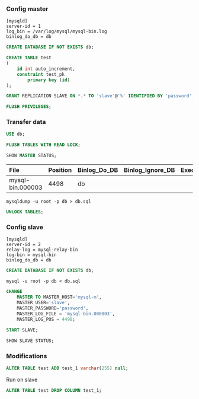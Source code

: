 ### Config master

```text
[mysqld]
server-id = 1
log_bin = /var/log/mysql/mysql-bin.log
binlog_do_db = db
```

```sql
CREATE DATABASE IF NOT EXISTS db;

CREATE TABLE test
(
    id int auto_increment,
    constraint test_pk
        primary key (id)
);

GRANT REPLICATION SLAVE ON *.* TO 'slave'@'%' IDENTIFIED BY 'password';

FLUSH PRIVILEGES;
```

### Transfer data

```sql
USE db; 

FLUSH TABLES WITH READ LOCK;

SHOW MASTER STATUS;
```

| File | Position | Binlog\_Do\_DB | Binlog\_Ignore\_DB | Executed\_Gtid\_Set |
| :--- | :--- | :--- | :--- | :--- |
| mysql-bin.000003 | 4498 | db |  |  |

```shell
mysqldump -u root -p db > db.sql
```

```sql
UNLOCK TABLES;
```

### Config slave

```text
[mysqld]
server-id = 2
relay-log = mysql-relay-bin
log-bin = mysql-bin
binlog_do_db = db
```

```sql
CREATE DATABASE IF NOT EXISTS db;
```

```shell
mysql -u root -p db < db.sql
```

```sql
CHANGE 
    MASTER TO MASTER_HOST='mysql-m', 
    MASTER_USER='slave', 
    MASTER_PASSWORD='password',
    MASTER_LOG_FILE = 'mysql-bin.000003', 
    MASTER_LOG_POS = 4498;
    
START SLAVE;

SHOW SLAVE STATUS;
```

### Modifications

```sql
ALTER TABLE test ADD test_1 varchar(255) null;
```

Run on slave
```sql
ALTER TABLE test DROP COLUMN test_1;
```